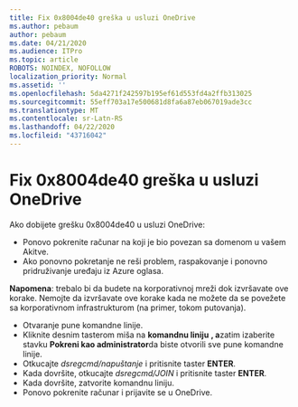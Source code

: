 ```yaml
---
title: Fix 0x8004de40 greška u usluzi OneDrive
ms.author: pebaum
author: pebaum
ms.date: 04/21/2020
ms.audience: ITPro
ms.topic: article
ROBOTS: NOINDEX, NOFOLLOW
localization_priority: Normal
ms.assetid: ''
ms.openlocfilehash: 5da4271f242597b195ef61d553fd4a2ffb313025
ms.sourcegitcommit: 55eff703a17e500681d8fa6a87eb067019ade3cc
ms.translationtype: MT
ms.contentlocale: sr-Latn-RS
ms.lasthandoff: 04/22/2020
ms.locfileid: "43716042"
---
```

# <a name="fix-0x8004de40-error-in-onedrive"></a>Fix 0x8004de40 greška u usluzi OneDrive

Ako dobijete grešku 0x8004de40 u usluzi OneDrive:

- Ponovo pokrenite računar na koji je bio povezan sa domenom u vašem Akitve.
- Ako ponovno pokretanje ne reši problem, raspakovanje i ponovno pridruživanje uređaju iz Azure oglasa. 

**Napomena**: trebalo bi da budete na korporativnoj mreži dok izvršavate ove korake. Nemojte da izvršavate ove korake kada ne možete da se povežete sa korporativnom infrastrukturom (na primer, tokom putovanja). 

- Otvaranje pune komandne linije. 
- Kliknite desnim tasterom miša na **komandnu liniju** **, a**zatim izaberite stavku **Pokreni kao administrator**da biste otvorili sve pune komandne linije.
- Otkucajte *dsregcmd/napuštanje* i pritisnite taster **ENTER**.
- Kada dovršite, otkucajte *dsregcmd/JOIN* i pritisnite taster **ENTER**.
- Kada dovršite, zatvorite komandnu liniju.
- Ponovo pokrenite računar i prijavite se u OneDrive.